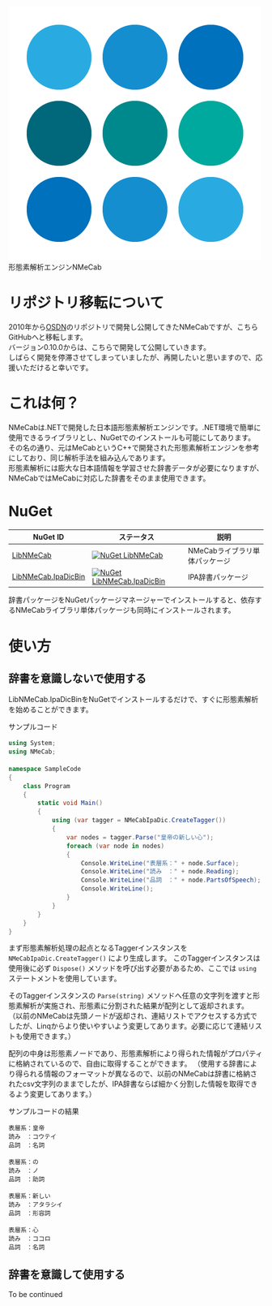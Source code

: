 ![NMeCab](icon/nmecab-icon-100.png)
形態素解析エンジンNMeCab

# リポジトリ移転について  
2010年から[OSDN](https://ja.osdn.net/projects/nmecab)のリポジトリで開発し公開してきたNMeCabですが、こちらGitHubへと移転します。  
バージョン0.10.0からは、こちらで開発して公開していきます。  
しばらく開発を停滞させてしまっていましたが、再開したいと思いますので、応援いただけると幸いです。

# これは何？

NMeCabは.NETで開発した日本語形態素解析エンジンです。.NET環境で簡単に使用できるライブラリとし、NuGetでのインストールも可能にしてあります。  
その名の通り、元はMeCabというC++で開発された形態素解析エンジンを参考にしており、同じ解析手法を組み込んであります。  
形態素解析には膨大な日本語情報を学習させた辞書データが必要になりますが、NMeCabではMeCabに対応した辞書をそのまま使用できます。

# NuGet

| NuGet ID | ステータス | 説明 |
| --- | --- | --- |
| [LibNMeCab](https://www.nuget.org/packages/LibNMeCab) | [![NuGet LibNMeCab](https://img.shields.io/nuget/v/LibNMeCab.svg)](https://www.nuget.org/packages/LibNMeCab) | NMeCabライブラリ単体パッケージ |
| [LibNMeCab.IpaDicBin](https://www.nuget.org/packages/LibNMeCab.IpaDicBin) | [![NuGet LibNMeCab.IpaDicBin](https://img.shields.io/nuget/v/LibNMeCab.IpaDicBin.svg)](https://www.nuget.org/packages/LibNMeCab.IpaDicBin) | IPA辞書パッケージ |

辞書パッケージをNuGetパッケージマネージャーでインストールすると、依存するNMeCabライブラリ単体パッケージも同時にインストールされます。

# 使い方

## 辞書を意識しないで使用する

LibNMeCab.IpaDicBinをNuGetでインストールするだけで、すぐに形態素解析を始めることができます。

サンプルコード
```csharp
using System;
using NMeCab;

namespace SampleCode
{
    class Program
    {
        static void Main()
        {
            using (var tagger = NMeCabIpaDic.CreateTagger())
            {
                var nodes = tagger.Parse("皇帝の新しい心");
                foreach (var node in nodes)
                {
                    Console.WriteLine("表層系：" + node.Surface);
                    Console.WriteLine("読み　：" + node.Reading);
                    Console.WriteLine("品詞　：" + node.PartsOfSpeech);
                    Console.WriteLine();
                }
            }
        }
    }
}
```

まず形態素解析処理の起点となるTaggerインスタンスを `NMeCabIpaDic.CreateTagger()` により生成します。
このTaggerインスタンスは使用後に必ず `Dispose()` メソッドを呼び出す必要があるため、ここでは `using` ステートメントを使用しています。

そのTaggerインスタンスの `Parse(string)` メソッドへ任意の文字列を渡すと形態素解析が実施され、形態素に分割された結果が配列として返却されます。
（以前のNMeCabは先頭ノードが返却され、連結リストでアクセスする方式でしたが、Linqからより使いやすいよう変更してあります。必要に応じて連結リストも使用できます。）

配列の中身は形態素ノードであり、形態素解析により得られた情報がプロパティに格納されているので、自由に取得することができます。
（使用する辞書により得られる情報のフォーマットが異なるので、以前のNMeCabは辞書に格納されたcsv文字列のままでしたが、IPA辞書ならば細かく分割した情報を取得できるよう変更してあります。）

サンプルコードの結果
```
表層系：皇帝
読み　：コウテイ
品詞　：名詞

表層系：の
読み　：ノ
品詞　：助詞

表層系：新しい
読み　：アタラシイ
品詞　：形容詞

表層系：心
読み　：ココロ
品詞　：名詞
```

## 辞書を意識して使用する

To be continued